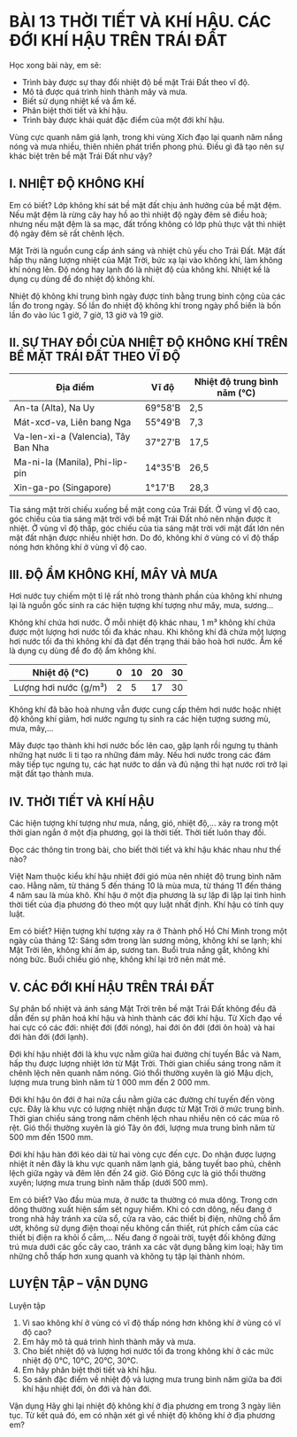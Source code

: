 # BÀI 13 THỜI TIẾT VÀ KHÍ HẬU. CÁC ĐỚI KHÍ HẬU TRÊN TRÁI ĐẤT

Học xong bài này, em sẽ:
- Trình bày được sự thay đổi nhiệt độ bề mặt Trái Đất theo vĩ độ.
- Mô tả được quá trình hình thành mây và mưa.
- Biết sử dụng nhiệt kế và ẩm kế.
- Phân biệt thời tiết và khí hậu.
- Trình bày được khái quát đặc điểm của một đới khí hậu.

Vùng cực quanh năm giá lạnh, trong khi vùng Xích đạo lại quanh năm nắng nóng và mưa nhiều, thiên nhiên phát triển phong phú. Điều gì đã tạo nên sự khác biệt trên bề mặt Trái Đất như vậy?

## I. NHIỆT ĐỘ KHÔNG KHÍ

Em có biết?
Lớp không khí sát bề mặt đất chịu ảnh hưởng của bề mặt đệm. Nếu mặt đệm là rừng cây hay hồ ao thì nhiệt độ ngày đêm sẽ điều hoà; nhưng nếu mặt đệm là sa mạc, đất trống không có lớp phủ thực vật thì nhiệt độ ngày đêm sẽ rất chênh lệch.

Mặt Trời là nguồn cung cấp ánh sáng và nhiệt chủ yếu cho Trái Đất. Mặt đất hấp thụ năng lượng nhiệt của Mặt Trời, bức xạ lại vào không khí, làm không khí nóng lên. Độ nóng hay lạnh đó là nhiệt độ của không khí. Nhiệt kế là dụng cụ dùng để đo nhiệt độ không khí.

Nhiệt độ không khí trung bình ngày được tính bằng trung bình cộng của các lần đo trong ngày. Số lần đo nhiệt độ không khí trong ngày phổ biến là bốn lần đo vào lúc 1 giờ, 7 giờ, 13 giờ và 19 giờ.

## II. SỰ THAY ĐỔI CỦA NHIỆT ĐỘ KHÔNG KHÍ TRÊN BỀ MẶT TRÁI ĐẤT THEO VĨ ĐỘ

| Địa điểm             | Vĩ độ      | Nhiệt độ trung bình năm (°C) |
|----------------------|------------|------------------------------|
| An-ta (Alta), Na Uy  | 69°58'B    | 2,5                          |
| Mát-xcơ-va, Liên bang Nga | 55°49'B    | 7,3                          |
| Va-len-xi-a (Valencia), Tây Ban Nha | 37°27'B    | 17,5                         |
| Ma-ni-la (Manila), Phi-lip-pin | 14°35'B    | 26,5                         |
| Xin-ga-po (Singapore) | 1°17'B     | 28,3                         |

Tia sáng mặt trời chiếu xuống bề mặt cong của Trái Đất. Ở vùng vĩ độ cao, góc chiếu của tia sáng mặt trời với bề mặt Trái Đất nhỏ nên nhận được ít nhiệt. Ở vùng vĩ độ thấp, góc chiếu của tia sáng mặt trời với mặt đất lớn nên mặt đất nhận được nhiều nhiệt hơn. Do đó, không khí ở vùng có vĩ độ thấp nóng hơn không khí ở vùng vĩ độ cao.

## III. ĐỘ ẨM KHÔNG KHÍ, MÂY VÀ MƯA

Hơi nước tuy chiếm một tỉ lệ rất nhỏ trong thành phần của không khí nhưng lại là nguồn gốc sinh ra các hiện tượng khí tượng như mây, mưa, sương...

Không khí chứa hơi nước. Ở mỗi nhiệt độ khác nhau, 1 m³ không khí chứa được một lượng hơi nước tối đa khác nhau. Khi không khí đã chứa một lượng hơi nước tối đa thì không khí đã đạt đến trạng thái bão hoà hơi nước. Ẩm kế là dụng cụ dùng để đo độ ẩm không khí.

| Nhiệt độ (°C)       | 0 | 10 | 20 | 30 |
|---------------------|---|----|----|----|
| Lượng hơi nước (g/m³) | 2 | 5  | 17 | 30 |

Không khí đã bão hoà nhưng vẫn được cung cấp thêm hơi nước hoặc nhiệt độ không khí giảm, hơi nước ngưng tụ sinh ra các hiện tượng sương mù, mưa, mây,...

Mây được tạo thành khi hơi nước bốc lên cao, gặp lạnh rồi ngưng tụ thành những hạt nước li ti tạo ra những đám mây. Nếu hơi nước trong các đám mây tiếp tục ngưng tụ, các hạt nước to dần và đủ nặng thì hạt nước rơi trở lại mặt đất tạo thành mưa.

## IV. THỜI TIẾT VÀ KHÍ HẬU

Các hiện tượng khí tượng như mưa, nắng, gió, nhiệt độ,... xảy ra trong một thời gian ngắn ở một địa phương, gọi là thời tiết. Thời tiết luôn thay đổi.

Đọc các thông tin trong bài, cho biết thời tiết và khí hậu khác nhau như thế nào?

Việt Nam thuộc kiểu khí hậu nhiệt đới gió mùa nên nhiệt độ trung bình năm cao. Hằng năm, từ tháng 5 đến tháng 10 là mùa mưa, từ tháng 11 đến tháng 4 năm sau là mùa khô. Khí hậu ở một địa phương là sự lặp đi lặp lại tình hình thời tiết của địa phương đó theo một quy luật nhất định. Khí hậu có tính quy luật.

Em có biết?
Hiện tượng khí tượng xảy ra ở Thành phố Hồ Chí Minh trong một ngày của tháng 12: Sáng sớm trong làn sương mỏng, không khí se lạnh; khi Mặt Trời lên, không khí ấm áp, sương tan. Buổi trưa nắng gắt, không khí nóng bức. Buổi chiều gió nhẹ, không khí lại trở nên mát mẻ.

## V. CÁC ĐỚI KHÍ HẬU TRÊN TRÁI ĐẤT

Sự phân bố nhiệt và ánh sáng Mặt Trời trên bề mặt Trái Đất không đều đã dẫn đến sự phân hoá khí hậu và hình thành các đới khí hậu. Từ Xích đạo về hai cực có các đới: nhiệt đới (đới nóng), hai đới ôn đới (đới ôn hoà) và hai đới hàn đới (đới lạnh).

Đới khí hậu nhiệt đới là khu vực nằm giữa hai đường chí tuyến Bắc và Nam, hấp thụ được lượng nhiệt lớn từ Mặt Trời. Thời gian chiếu sáng trong năm ít chênh lệch nên quanh năm nóng. Gió thổi thường xuyên là gió Mậu dịch, lượng mưa trung bình năm từ 1 000 mm đến 2 000 mm.

Đới khí hậu ôn đới ở hai nửa cầu nằm giữa các đường chí tuyến đến vòng cực. Đây là khu vực có lượng nhiệt nhận được từ Mặt Trời ở mức trung bình. Thời gian chiếu sáng trong năm chênh lệch nhau nhiều nên có các mùa rõ rệt. Gió thổi thường xuyên là gió Tây ôn đới, lượng mưa trung bình năm từ 500 mm đến 1500 mm.

Đới khí hậu hàn đới kéo dài từ hai vòng cực đến cực. Do nhận được lượng nhiệt ít nên đây là khu vực quanh năm lạnh giá, băng tuyết bao phủ, chênh lệch giữa ngày và đêm lên đến 24 giờ. Gió Đông cực là gió thổi thường xuyên; lượng mưa trung bình năm thấp (dưới 500 mm).

Em có biết?
Vào đầu mùa mưa, ở nước ta thường có mưa dông. Trong cơn dông thường xuất hiện sấm sét nguy hiểm. Khi có cơn dông, nếu đang ở trong nhà hãy tránh xa cửa sổ, cửa ra vào, các thiết bị điện, những chỗ ẩm ướt, không sử dụng điện thoại nếu không cần thiết, rút phích cắm của các thiết bị điện ra khỏi ổ cắm,... Nếu đang ở ngoài trời, tuyệt đối không đứng trú mưa dưới các gốc cây cao, tránh xa các vật dụng bằng kim loại; hãy tìm những chỗ thấp hơn xung quanh và không tụ tập lại thành nhóm.

## LUYỆN TẬP – VẬN DỤNG
Luyện tập
1. Vì sao không khí ở vùng có vĩ độ thấp nóng hơn không khí ở vùng có vĩ độ cao?
2. Em hãy mô tả quá trình hình thành mây và mưa.
3. Cho biết nhiệt độ và lượng hơi nước tối đa trong không khí ở các mức nhiệt độ 0°C, 10°C, 20°C, 30°C.
4. Em hãy phân biệt thời tiết và khí hậu.
5. So sánh đặc điểm về nhiệt độ và lượng mưa trung bình năm giữa ba đới khí hậu nhiệt đới, ôn đới và hàn đới.

Vận dụng
Hãy ghi lại nhiệt độ không khí ở địa phương em trong 3 ngày liên tục. Từ kết quả đó, em có nhận xét gì về nhiệt độ không khí ở địa phương em?
